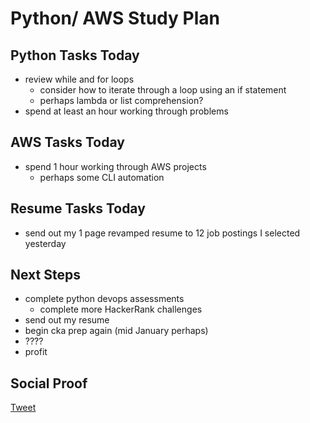 
# Python/ AWS Study Plan

## Python Tasks Today

- review while and for loops
    - consider how to iterate through a loop using an if statement
    - perhaps lambda or list comprehension?
- spend at least an hour working through problems

## AWS Tasks Today

- spend 1 hour working through AWS projects
    - perhaps some CLI automation

## Resume Tasks Today

- send out my 1 page revamped resume to 12 job postings I selected yesterday

## Next Steps

- complete python devops assessments
    - complete more HackerRank challenges
- send out my resume
- begin cka prep again (mid January perhaps)
- ????
- profit

## Social Proof

[Tweet](https://twitter.com/lrnallday/status/1342073833726087168)
